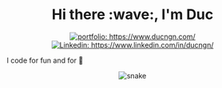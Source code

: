<h1 align="center"> Hi there :wave:, I'm Duc </h1>

<p align="center">
<a href="https://www.ducngn.com/"><img src="https://img.shields.io/badge/Portfolio-Duc%20Nguyen-informational" alt="portfolio: https://www.ducngn.com/"></a>
<a href="https://www.linkedin.com/in/ducngn/"><img src="https://img.shields.io/badge/-Duc_Nguyen-%230077B5.svg?&style=flat&logo=linkedin&logoColor=white" alt="Linkedin: https://www.linkedin.com/in/ducngn/"></a><br />
</p>

<p> I code for fun and for 🍕</p>

<p align="center">
  <img src="https://github.com/DucNgn/DucNgn/raw/output/github-contribution-grid-snake.svg" alt="snake"></center>
</p>
